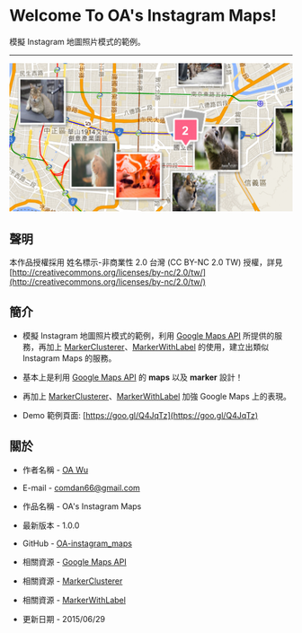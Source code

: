 # Welcome To OA's Instagram Maps!
模擬 Instagram 地圖照片模式的範例。

---

![](img/instagram-maps.jpg)

## 聲明
本作品授權採用 姓名標示-非商業性 2.0 台灣 (CC BY-NC 2.0 TW) 授權，詳見 [http://creativecommons.org/licenses/by-nc/2.0/tw/](http://creativecommons.org/licenses/by-nc/2.0/tw/)



## 簡介
* 模擬 Instagram 地圖照片模式的範例，利用 [Google Maps API](https://developers.google.com/maps/documentation/javascript/markers) 所提供的服務，再加上 [MarkerClusterer](https://googlemaps.github.io/js-marker-clusterer/docs/examples.html)、[MarkerWithLabel](http://google-maps-utility-library-v3.googlecode.com/svn/tags/markerwithlabel/1.1.8/docs/examples.html) 的使用，建立出類似 Instagram Maps 的服務。

* 基本上是利用 [Google Maps API](https://developers.google.com/maps/documentation/javascript/markers) 的 **maps** 以及 **marker** 設計！

* 再加上 [MarkerClusterer](https://googlemaps.github.io/js-marker-clusterer/docs/examples.html)、[MarkerWithLabel](http://google-maps-utility-library-v3.googlecode.com/svn/tags/markerwithlabel/1.1.8/docs/examples.html) 加強 Google Maps 上的表現。

* Demo 範例頁面: [https://goo.gl/Q4JqTz](https://goo.gl/Q4JqTz)



## 關於
* 作者名稱 - [OA Wu](http://www.ioa.tw/)

* E-mail - <comdan66@gmail.com>

* 作品名稱 - OA's Instagram Maps

* 最新版本 - 1.0.0

* GitHub - [OA-instagram_maps](https://github.com/comdan66/OA-instagram_maps/)

* 相關資源 - [Google Maps API](https://developers.google.com/maps/documentation/javascript/markers)

* 相關資源 - [MarkerClusterer](https://googlemaps.github.io/js-marker-clusterer/docs/examples.html)

* 相關資源 - [MarkerWithLabel](http://google-maps-utility-library-v3.googlecode.com/svn/tags/markerwithlabel/1.1.8/docs/examples.html)

* 更新日期 - 2015/06/29